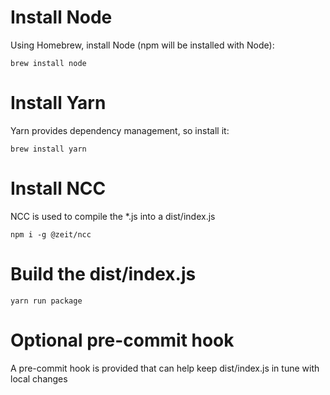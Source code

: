 
# Install Node

Using Homebrew, install Node (npm will be installed with Node):

```
brew install node
```

# Install Yarn

Yarn provides dependency management, so install it:

```
brew install yarn
```

# Install NCC

NCC is used to compile the *.js into a dist/index.js

```
npm i -g @zeit/ncc
```

# Build the dist/index.js

```
yarn run package
```

# Optional pre-commit hook

A pre-commit hook is provided that can help keep dist/index.js in tune with local changes

